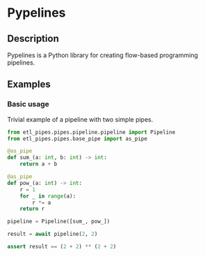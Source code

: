 # Pypelines

## Description

Pypelines is a Python library for creating flow-based programming pipelines.

## Examples

### Basic usage

Trivial example of a pipeline with two simple pipes.

```python
from etl_pipes.pipes.pipeline.pipeline import Pipeline
from etl_pipes.pipes.base_pipe import as_pipe

@as_pipe
def sum_(a: int, b: int) -> int:
    return a + b

@as_pipe
def pow_(a: int) -> int:
    r = 1
    for _ in range(a):
        r *= a
    return r

pipeline = Pipeline([sum_, pow_])

result = await pipeline(2, 2)

assert result == (2 + 2) ** (2 + 2)
```

